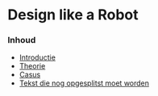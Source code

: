 # Design like a Robot[](title-id)

### Inhoud[](toc-id)
- [Introductie](../design_robot/introductie.md)
- [Theorie](../design_robot/theorie.md)
- [Casus](../design_robot/casus.md)
- [Tekst die nog opgesplitst moet worden](../design_robot/alle_tekst.md)